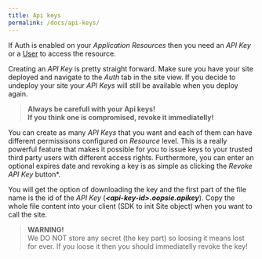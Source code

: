 ```yaml
---
title: Api keys
permalink: /docs/api-keys/
---
```


If Auth is enabled on your *Application Resources* then you need an *API Key* or a [User](/docs/users) to access the resource.

Creating an *API Key* is pretty straight forward. Make sure you have your site deployed and navigate to the *Auth* tab in the site view. If you decide to undeploy your site your *API Keys* will still be available when you deploy again.

>**Always be carefull with your Api keys!<br> If you think one is compromised, revoke it immediatelly!**

You can create as many *API Keys* that you want and each of them can have different permissisons configured on *Resource* level. This is a really powerful feature that makes it possible for you to issue keys to your trusted third party users with different access rights. Furthermore, you can enter an optional expires date and revoking a key is as simple as clicking the *Revoke API Key* button*.

You will get the option of downloading the key and the first part of the file name is the id of the *API Key* (***\<api-key-id\>.oopsie.apikey***). Copy the whole file 
content into your client (SDK to init Site object) when you want to call the site.

> **WARNING!**<br>We DO NOT store any secret (the key part) so loosing it means lost for ever. If you loose it then you should immediatelly revoke the key!